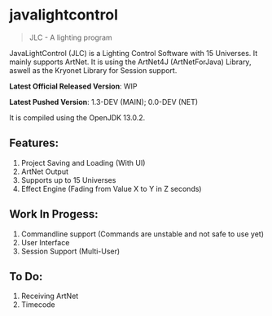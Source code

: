 # javalightcontrol

>JLC - A lighting program

JavaLightControl (JLC) is a Lighting Control Software with 15 Universes. It mainly supports ArtNet. 
It is using the ArtNet4J (ArtNetForJava) Library, aswell as the Kryonet Library for Session support.

**Latest Official Released Version**: WIP

**Latest Pushed Version**: 1.3-DEV (MAIN); 0.0-DEV (NET)

It is compiled using the OpenJDK 13.0.2. 

## Features:

1. Project Saving and Loading (With UI)
2. ArtNet Output
3. Supports up to 15 Universes
4. Effect Engine (Fading from Value X to Y in Z seconds)

## Work In Progess:

1. Commandline support (Commands are unstable and not safe to use yet)
2. User Interface
3. Session Support (Multi-User)

## To Do:

1. Receiving ArtNet
2. Timecode
